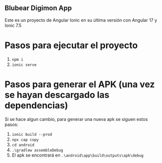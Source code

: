 ## Blubear Digimon App
Este es un proyecto de Angular Ionic en su última versión con Angular 17 y Ionic 7.5
# Pasos para ejecutar el proyecto
1. `npm i`
2. `ionic serve`
# Pasos para generar el APK (una vez se hayan descargado las dependencias)
Si se hace algun cambio, para generar una nueva apk se siguen estos pasos:
1. `ionic build --prod`
2. `npx cap copy`
3. `cd android`
4. `.\gradlew assembleDebug`
5. El apk se encontrará en `.\android\app\build\outputs\apk\debug`

